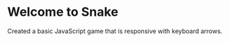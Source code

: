 <h1>Welcome to Snake</h1>

<p>Created a basic JavaScript game that is responsive with keyboard arrows.</p>